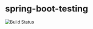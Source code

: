 # spring-boot-testing

[![Build Status](https://travis-ci.com/AbdoBoum/spring-boot-testing.svg?branch=master)](https://travis-ci.com/AbdoBoum/spring-boot-testing)
